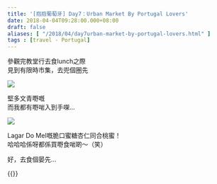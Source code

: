 ```yaml
---
title: '[抱抱葡萄牙] Day7：Urban Market By Portugal Lovers'
date: 2018-04-04T09:28:00.000+08:00
draft: false
aliases: [ "/2018/04/day7urban-market-by-portugal-lovers.html" ]
tags : [travel - Portugal]
---
```


參觀完教堂行去食lunch之際  
見到有限時市集，去兜個圈先  

![](/images/portugal7c.jpg)

堅多文青嘢嘅  
而我都有嘢啱入到手㗎...  

![](/images/portugal7c1.jpg)

Lagar Do Mel嘅脆口蜜糖杏仁同合桃蜜！  
哈哈哈係呀都係買嘢食啱啲～（笑）  
  
好，去食個晏先...  
  

{{<portugal>}}  
